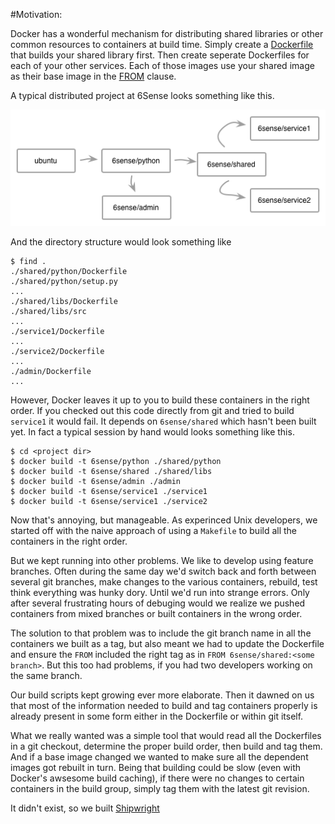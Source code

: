 #Motivation:


Docker has a wonderful mechanism for distributing shared libraries or 
other common resources to  containers at build time.  Simply create a 
[Dockerfile](https://docs.docker.com/reference/builder/) 
that builds your shared library first. Then create seperate Dockerfiles
for each of your other services. Each of those images use your shared image
as their base image in the [FROM](https://docs.docker.com/reference/builder/#from)
clause.

A typical distributed project at 6Sense looks something like this.

![6sense project](imgs/image-graph.png)

And the directory structure would look something like

	$ find .
    ./shared/python/Dockerfile
    ./shared/python/setup.py
    ...
    ./shared/libs/Dockerfile
    ./shared/libs/src
    ...
	./service1/Dockerfile
	...
	./service2/Dockerfile
	...
	./admin/Dockerfile
	...



However, Docker leaves it up to you to build these containers in the right order.  If you checked out this code directly from git and tried to build
`service1` it would fail. It depends on `6sense/shared` which hasn't been built yet. In fact a typical session by hand would looks something like this.


	$ cd <project dir>
	$ docker build -t 6sense/python ./shared/python
	$ docker build -t 6sense/shared ./shared/libs
	$ docker build -t 6sense/admin ./admin
	$ docker build -t 6sense/service1 ./service1
	$ docker build -t 6sense/service1 ./service2
	
Now that's annoying, but manageable. As experinced Unix developers, we started off with the naive approach of using a `Makefile` to build all the containers in the right order.

But we kept running into other problems. We like to develop using feature branches. Often during the same day we'd switch back and forth between several git branches, make changes to the various containers, rebuild, test think everything was hunky dory. Until we'd run into strange errors. Only after several frustrating hours of debuging would we realize we pushed containers from mixed branches or built containers in the wrong order.

The solution to that problem was to include the git branch name in all the containers we built as a tag, but also meant we  had to update the Dockerfile and ensure the `FROM` included the right tag as in `FROM 6sense/shared:<some branch>`. But this too had problems, if you had two developers working on the same branch.

Our build scripts kept growing ever more elaborate. Then it dawned on us that most of the information needed to build and tag containers properly is already present in some form either in the Dockerfile or within git itself.

What we really wanted was a simple tool that would read all the Dockerfiles in a git checkout, determine the proper build order, then build and tag them. And if a base image changed we wanted to make sure all the dependent images got rebuilt in turn. Being that building could be slow (even with Docker's awsesome build caching), if there were no changes to certain containers in the build group, simply tag them with the latest git revision.

It didn't exist, so we built [Shipwright](index.md)
